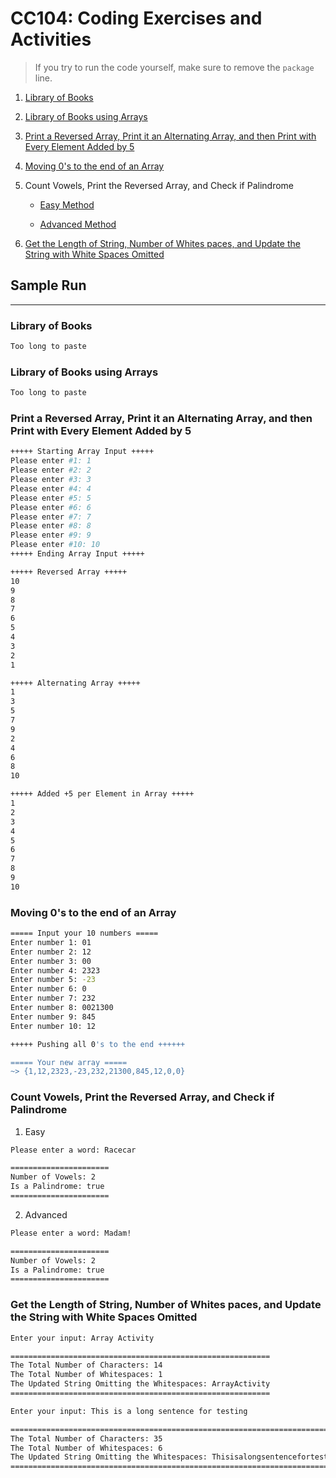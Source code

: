 # CC104: Coding Exercises and Activities

> If you try to run the code yourself, make sure to remove the `package` line.

1. [Library of Books](./library)

2. [Library of Books using Arrays](./LibraryArray/Main.java) 

3. [Print a Reversed Array, Print it an Alternating Array, and then Print with Every Element Added by 5](./ReversedAlternateAddFive/Main.java) 

4. [Moving 0's to the end of an Array](./ArrayZero/Main.java) 

5. Count Vowels, Print the Reversed Array, and Check if Palindrome
   
   - [Easy Method](./VowelReversedPalindrome/Easy.java)
   
   - [Advanced Method](./VowelReversedPalindrome/Advanced.java)

6. [Get the Length of String, Number of Whites paces, and Update the String with White Spaces Omitted](./LenWhitesString/Main.java)

## Sample Run

----

### Library of Books

```bash
Too long to paste
```

### Library of Books using Arrays

```bash
Too long to paste
```

### Print a Reversed Array, Print it an Alternating Array, and then Print with Every Element Added by 5

```bash
+++++ Starting Array Input +++++
Please enter #1: 1
Please enter #2: 2
Please enter #3: 3
Please enter #4: 4
Please enter #5: 5
Please enter #6: 6
Please enter #7: 7
Please enter #8: 8
Please enter #9: 9
Please enter #10: 10
+++++ Ending Array Input +++++

+++++ Reversed Array +++++
10
9
8
7
6
5
4
3
2
1

+++++ Alternating Array +++++
1
3
5
7
9
2
4
6
8
10

+++++ Added +5 per Element in Array +++++
1
2
3
4
5
6
7
8
9
10
```

### Moving 0's to the end of an Array

```bash
===== Input your 10 numbers =====
Enter number 1: 01
Enter number 2: 12
Enter number 3: 00
Enter number 4: 2323
Enter number 5: -23
Enter number 6: 0
Enter number 7: 232
Enter number 8: 0021300
Enter number 9: 845
Enter number 10: 12

+++++ Pushing all 0's to the end ++++++

===== Your new array =====
~> {1,12,2323,-23,232,21300,845,12,0,0}
```

### Count Vowels, Print the Reversed Array, and Check if Palindrome

1. Easy

```bash
Please enter a word: Racecar

======================
Number of Vowels: 2
Is a Palindrome: true
======================
```

2. Advanced

```bash
Please enter a word: Madam!

======================
Number of Vowels: 2
Is a Palindrome: true
======================
```

### Get the Length of String, Number of Whites paces, and Update the String with White Spaces Omitted

```bash
Enter your input: Array Activity

==========================================================
The Total Number of Characters: 14
The Total Number of Whitespaces: 1
The Updated String Omitting the Whitespaces: ArrayActivity
==========================================================
```

```bash
Enter your input: This is a long sentence for testing

==========================================================================
The Total Number of Characters: 35
The Total Number of Whitespaces: 6
The Updated String Omitting the Whitespaces: Thisisalongsentencefortesting
==========================================================================
```
